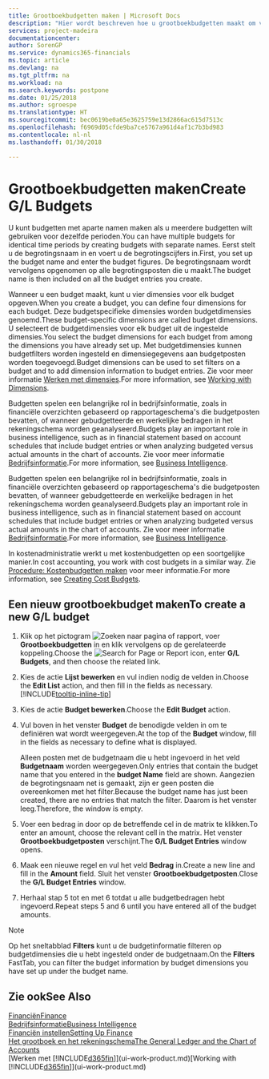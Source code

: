```yaml
---
title: Grootboekbudgetten maken | Microsoft Docs
description: "Hier wordt beschreven hoe u grootboekbudgetten maakt om verschillende financiële activiteiten te prognosticeren en dimensies toewijst voor bedrijfsinformatiedoeleinden."
services: project-madeira
documentationcenter: 
author: SorenGP
ms.service: dynamics365-financials
ms.topic: article
ms.devlang: na
ms.tgt_pltfrm: na
ms.workload: na
ms.search.keywords: postpone
ms.date: 01/25/2018
ms.author: sgroespe
ms.translationtype: HT
ms.sourcegitcommit: bec0619be0a65e3625759e13d2866ac615d7513c
ms.openlocfilehash: f6969d05cfde9ba7ce5767a961d4af1c7b3bd983
ms.contentlocale: nl-nl
ms.lasthandoff: 01/30/2018

---
```

# <a name="create-gl-budgets"></a><span data-ttu-id="b02c3-103">Grootboekbudgetten maken</span><span class="sxs-lookup"><span data-stu-id="b02c3-103">Create G/L Budgets</span></span>
<span data-ttu-id="b02c3-104">U kunt budgetten met aparte namen maken als u meerdere budgetten wilt gebruiken voor dezelfde perioden.</span><span class="sxs-lookup"><span data-stu-id="b02c3-104">You can have multiple budgets for identical time periods by creating budgets with separate names.</span></span> <span data-ttu-id="b02c3-105">Eerst stelt u de begrotingsnaam in en voert u de begrotingscijfers in.</span><span class="sxs-lookup"><span data-stu-id="b02c3-105">First, you set up the budget name and enter the budget figures.</span></span> <span data-ttu-id="b02c3-106">De begrotingsnaam wordt vervolgens opgenomen op alle begrotingsposten die u maakt.</span><span class="sxs-lookup"><span data-stu-id="b02c3-106">The budget name is then included on all the budget entries you create.</span></span>  

 <span data-ttu-id="b02c3-107">Wanneer u een budget maakt, kunt u vier dimensies voor elk budget opgeven.</span><span class="sxs-lookup"><span data-stu-id="b02c3-107">When you create a budget, you can define four dimensions for each budget.</span></span> <span data-ttu-id="b02c3-108">Deze budgetspecifieke dimensies worden budgetdimensies genoemd.</span><span class="sxs-lookup"><span data-stu-id="b02c3-108">These budget-specific dimensions are called budget dimensions.</span></span> <span data-ttu-id="b02c3-109">U selecteert de budgetdimensies voor elk budget uit de ingestelde dimensies.</span><span class="sxs-lookup"><span data-stu-id="b02c3-109">You select the budget dimensions for each budget from among the dimensions you have already set up.</span></span> <span data-ttu-id="b02c3-110">Met budgetdimensies kunnen budgetfilters worden ingesteld en dimensiegegevens aan budgetposten worden toegevoegd.</span><span class="sxs-lookup"><span data-stu-id="b02c3-110">Budget dimensions can be used to set filters on a budget and to add dimension information to budget entries.</span></span> <span data-ttu-id="b02c3-111">Zie voor meer informatie [Werken met dimensies](finance-dimensions.md).</span><span class="sxs-lookup"><span data-stu-id="b02c3-111">For more information, see [Working with Dimensions](finance-dimensions.md).</span></span>

 <span data-ttu-id="b02c3-112">Budgetten spelen een belangrijke rol in bedrijfsinformatie, zoals in financiële overzichten gebaseerd op rapportageschema's die budgetposten bevatten, of wanneer gebudgetteerde en werkelijke bedragen in het rekeningschema worden geanalyseerd.</span><span class="sxs-lookup"><span data-stu-id="b02c3-112">Budgets play an important role in business intelligence, such as in financial statement based on account schedules that include budget entries or when analyzing budgeted versus actual amounts in the chart of accounts.</span></span> <span data-ttu-id="b02c3-113">Zie voor meer informatie [Bedrijfsinformatie](bi.md).</span><span class="sxs-lookup"><span data-stu-id="b02c3-113">For more information, see [Business Intelligence](bi.md).</span></span>

 <span data-ttu-id="b02c3-114">Budgetten spelen een belangrijke rol in bedrijfsinformatie, zoals in financiële overzichten gebaseerd op rapportageschema's die budgetposten bevatten, of wanneer gebudgetteerde en werkelijke bedragen in het rekeningschema worden geanalyseerd.</span><span class="sxs-lookup"><span data-stu-id="b02c3-114">Budgets play an important role in business intelligence, such as in financial statement based on account schedules that include budget entries or when analyzing budgeted versus actual amounts in the chart of accounts.</span></span> <span data-ttu-id="b02c3-115">Zie voor meer informatie [Bedrijfsinformatie](bi.md).</span><span class="sxs-lookup"><span data-stu-id="b02c3-115">For more information, see [Business Intelligence](bi.md).</span></span>

<span data-ttu-id="b02c3-116">In kostenadministratie werkt u met kostenbudgetten op een soortgelijke manier.</span><span class="sxs-lookup"><span data-stu-id="b02c3-116">In cost accounting, you work with cost budgets in a similar way.</span></span> <span data-ttu-id="b02c3-117">Zie [Procedure: Kostenbudgetten maken](finance-create-cost-budgets.md) voor meer informatie.</span><span class="sxs-lookup"><span data-stu-id="b02c3-117">For more information, see [Creating Cost Budgets](finance-create-cost-budgets.md).</span></span>    

## <a name="to-create-a-new-gl-budget"></a><span data-ttu-id="b02c3-118">Een nieuw grootboekbudget maken</span><span class="sxs-lookup"><span data-stu-id="b02c3-118">To create a new G/L budget</span></span>  
1. <span data-ttu-id="b02c3-119">Klik op het pictogram ![Zoeken naar pagina of rapport](media/ui-search/search_small.png "pictogram Zoeken naar pagina of rapport"), voer **Grootboekbudgetten** in en klik vervolgens op de gerelateerde koppeling.</span><span class="sxs-lookup"><span data-stu-id="b02c3-119">Choose the ![Search for Page or Report](media/ui-search/search_small.png "Search for Page or Report icon") icon, enter **G/L Budgets**, and then choose the related link.</span></span>  
2. <span data-ttu-id="b02c3-120">Kies de actie **Lijst bewerken** en vul indien nodig de velden in.</span><span class="sxs-lookup"><span data-stu-id="b02c3-120">Choose the **Edit List** action, and then fill in the fields as necessary.</span></span> [!INCLUDE[tooltip-inline-tip](includes/tooltip-inline-tip_md.md)]  
3. <span data-ttu-id="b02c3-121">Kies de actie **Budget bewerken**.</span><span class="sxs-lookup"><span data-stu-id="b02c3-121">Choose the **Edit Budget** action.</span></span>
4. <span data-ttu-id="b02c3-122">Vul boven in het venster **Budget** de benodigde velden in om te definiëren wat wordt weergegeven.</span><span class="sxs-lookup"><span data-stu-id="b02c3-122">At the top of the **Budget** window, fill in the fields as necessary to define what is displayed.</span></span>  

    <span data-ttu-id="b02c3-123">Alleen posten met de budgetnaam die u hebt ingevoerd in het veld **Budgetnaam** worden weergegeven.</span><span class="sxs-lookup"><span data-stu-id="b02c3-123">Only entries that contain the budget name that you entered in the **budget Name** field are shown.</span></span> <span data-ttu-id="b02c3-124">Aangezien de begrotingsnaam net is gemaakt, zijn er geen posten die overeenkomen met het filter.</span><span class="sxs-lookup"><span data-stu-id="b02c3-124">Because the budget name has just been created, there are no entries that match the filter.</span></span> <span data-ttu-id="b02c3-125">Daarom is het venster leeg.</span><span class="sxs-lookup"><span data-stu-id="b02c3-125">Therefore, the window is empty.</span></span>  
5. <span data-ttu-id="b02c3-126">Voer een bedrag in door op de betreffende cel in de matrix te klikken.</span><span class="sxs-lookup"><span data-stu-id="b02c3-126">To enter an amount, choose the relevant cell in the matrix.</span></span> <span data-ttu-id="b02c3-127">Het venster **Grootboekbudgetposten** verschijnt.</span><span class="sxs-lookup"><span data-stu-id="b02c3-127">The **G/L Budget Entries** window opens.</span></span>  
6. <span data-ttu-id="b02c3-128">Maak een nieuwe regel en vul het veld **Bedrag** in.</span><span class="sxs-lookup"><span data-stu-id="b02c3-128">Create a new line and fill in the **Amount** field.</span></span> <span data-ttu-id="b02c3-129">Sluit het venster **Grootboekbudgetposten**.</span><span class="sxs-lookup"><span data-stu-id="b02c3-129">Close the **G/L Budget Entries** window.</span></span>  
7. <span data-ttu-id="b02c3-130">Herhaal stap 5 tot en met 6 totdat u alle budgetbedragen hebt ingevoerd.</span><span class="sxs-lookup"><span data-stu-id="b02c3-130">Repeat steps 5 and 6 until you have entered all of the budget amounts.</span></span>  

> [!NOTE]  
>  <span data-ttu-id="b02c3-131">Op het sneltabblad **Filters** kunt u de budgetinformatie filteren op budgetdimensies die u hebt ingesteld onder de budgetnaam.</span><span class="sxs-lookup"><span data-stu-id="b02c3-131">On the **Filters** FastTab, you can filter the budget information by budget dimensions you have set up under the budget name.</span></span>   

## <a name="see-also"></a><span data-ttu-id="b02c3-132">Zie ook</span><span class="sxs-lookup"><span data-stu-id="b02c3-132">See Also</span></span>
[<span data-ttu-id="b02c3-133">Financiën</span><span class="sxs-lookup"><span data-stu-id="b02c3-133">Finance</span></span>](finance.md)  
[<span data-ttu-id="b02c3-134">Bedrijfsinformatie</span><span class="sxs-lookup"><span data-stu-id="b02c3-134">Business Intelligence</span></span>](bi.md)  
[<span data-ttu-id="b02c3-135">Financiën instellen</span><span class="sxs-lookup"><span data-stu-id="b02c3-135">Setting Up Finance</span></span>](finance-setup-finance.md)  
[<span data-ttu-id="b02c3-136">Het grootboek en het rekeningschema</span><span class="sxs-lookup"><span data-stu-id="b02c3-136">The General Ledger and the Chart of Accounts</span></span>](finance-general-ledger.md)  
<span data-ttu-id="b02c3-137">[Werken met [!INCLUDE[d365fin](includes/d365fin_md.md)]](ui-work-product.md)</span><span class="sxs-lookup"><span data-stu-id="b02c3-137">[Working with [!INCLUDE[d365fin](includes/d365fin_md.md)]](ui-work-product.md)</span></span>  

